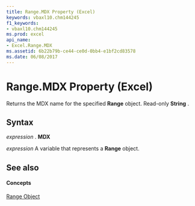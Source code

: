 ```yaml
---
title: Range.MDX Property (Excel)
keywords: vbaxl10.chm144245
f1_keywords:
- vbaxl10.chm144245
ms.prod: excel
api_name:
- Excel.Range.MDX
ms.assetid: 6b22b79b-ce44-ce0d-0bb4-e1bf2cd83578
ms.date: 06/08/2017
---
```



# Range.MDX Property (Excel)

Returns the MDX name for the specified  **Range** object. Read-only **String** .


## Syntax

 _expression_ . **MDX**

 _expression_ A variable that represents a **Range** object.


## See also


#### Concepts


[Range Object](Excel.Range(objec).md)


